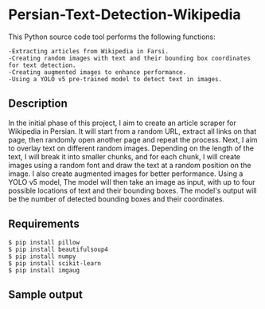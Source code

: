 # Persian-Text-Detection-Wikipedia
This Python source code tool performs the following functions:

    -Extracting articles from Wikipedia in Farsi.
    -Creating random images with text and their bounding box coordinates for text detection.
    -Creating augmented images to enhance performance.
    -Using a YOLO v5 pre-trained model to detect text in images.

## Description
In the initial phase of this project, I aim to create an article scraper for Wikipedia in Persian. It will start from a random URL, extract all links on that page, then randomly open another page and repeat the process. 
Next, I aim to overlay text on different random images. Depending on the length of the text, I will break it into smaller chunks, and for each chunk, I will create images using a random font and draw the text at a random position on the image. I also create augmented images for better performance.
Using a YOLO v5 model, The model will then take an image as input, with up to four possible locations of text and their bounding boxes. The model's output will be the number of detected bounding boxes and their coordinates.
## Requirements
```
$ pip install pillow
$ pip install beautifulsoup4
$ pip install numpy
$ pip install scikit-learn
$ pip install imgaug

```
## Sample output
